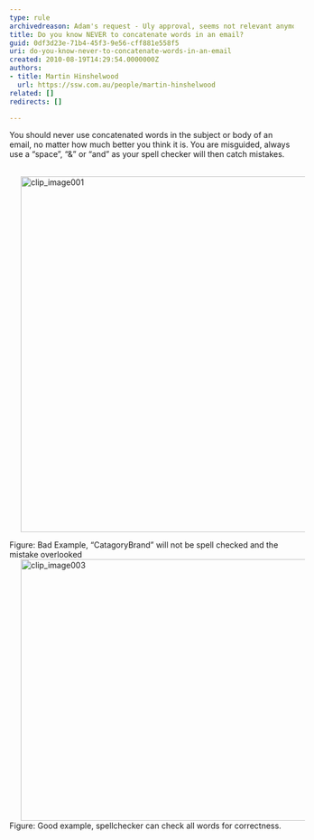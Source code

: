 ```yaml
---
type: rule
archivedreason: Adam's request - Uly approval, seems not relevant anymore
title: Do you know NEVER to concatenate words in an email?
guid: 0df3d23e-71b4-45f3-9e56-cff881e558f5
uri: do-you-know-never-to-concatenate-words-in-an-email
created: 2010-08-19T14:29:54.0000000Z
authors:
- title: Martin Hinshelwood
  url: https://ssw.com.au/people/martin-hinshelwood
related: []
redirects: []

---
```



You should never use concatenated words in the subject or body of an email, no matter how much better you think it is. You are misguided, always use a “space”, “&amp;” or “and” as your spell checker will then catch mistakes. 
<br><excerpt class='endintro'></excerpt><br>
<p><img border="0" src="/Communication/RulesToBetterEmail/PublishingImages/RuleNeverConcatenateWordsBad.png" alt="clip_image001" title="clip_image001" style="border&#58;0px none;margin&#58;0px 20px;background-image&#58;none;padding-left&#58;0px;width&#58;643px;padding-right&#58;0px;display&#58;inline;height&#58;631px;padding-top&#58;0px;" /> </p>
<div class="ms-rteCustom-FigureBad">Figure&#58; Bad Example, “CatagoryBrand” will not be spell checked and the mistake overlooked </div>
<img border="0" src="/Communication/RulesToBetterEmail/PublishingImages/RuleNeverConcatenateWordsGood.png" alt="clip_image003" title="clip_image003" style="border&#58;0px none;margin&#58;0px 20px;background-image&#58;none;padding-left&#58;0px;width&#58;680px;padding-right&#58;0px;display&#58;inline;height&#58;464px;padding-top&#58;0px;" /> <div class="ms-rteCustom-FigureGood">Figure&#58; Good example, spellchecker can check all words for correctness.</div>



